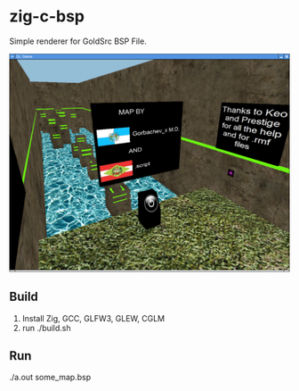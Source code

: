 # zig-c-bsp
Simple renderer for GoldSrc BSP File.

![gbc_script_x](ss-2023-08-26_21-11-16_1693055476.png)

## Build

1. Install Zig, GCC, GLFW3, GLEW, CGLM
2. run ./build.sh

## Run

./a.out some_map.bsp

